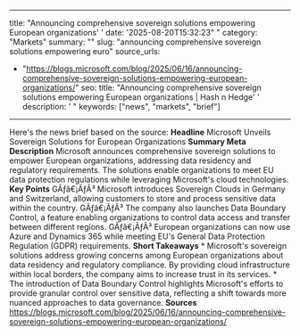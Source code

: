 ﻿---

title: "Announcing comprehensive sovereign solutions empowering European organizations''
date: '2025-08-20T15:32:23""
category: "Markets"
summary: ""
slug: "announcing comprehensive sovereign solutions empowering euro"
source_urls:
  - "https://blogs.microsoft.com/blog/2025/06/16/announcing-comprehensive-sovereign-solutions-empowering-european-organizations/"
seo:
  title: "Announcing comprehensive sovereign solutions empowering European organizations | Hash n Hedge''
  description: '"
  keywords: ["news", "markets", "brief"]

---
Here's the news brief based on the source:  **Headline** Microsoft Unveils Sovereign Solutions for European Organizations  **Summary Meta Description** Microsoft announces comprehensive sovereign solutions to empower European organizations, addressing data residency and regulatory requirements. The solutions enable organizations to meet EU data protection regulations while leveraging Microsoft's cloud technologies.  **Key Points**  GÃƒâ€¡ÃƒÂ³ Microsoft introduces Sovereign Clouds in Germany and Switzerland, allowing customers to store and process sensitive data within the country. GÃƒâ€¡ÃƒÂ³ The company also launches Data Boundary Control, a feature enabling organizations to control data access and transfer between different regions. GÃƒâ€¡ÃƒÂ³ European organizations can now use Azure and Dynamics 365 while meeting EU's General Data Protection Regulation (GDPR) requirements.  **Short Takeaways**  * Microsoft's sovereign solutions address growing concerns among European organizations about data residency and regulatory compliance. By providing cloud infrastructure within local borders, the company aims to increase trust in its services. * The introduction of Data Boundary Control highlights Microsoft's efforts to provide granular control over sensitive data, reflecting a shift towards more nuanced approaches to data governance.  **Sources** https://blogs.microsoft.com/blog/2025/06/16/announcing-comprehensive-sovereign-solutions-empowering-european-organizations/ 
